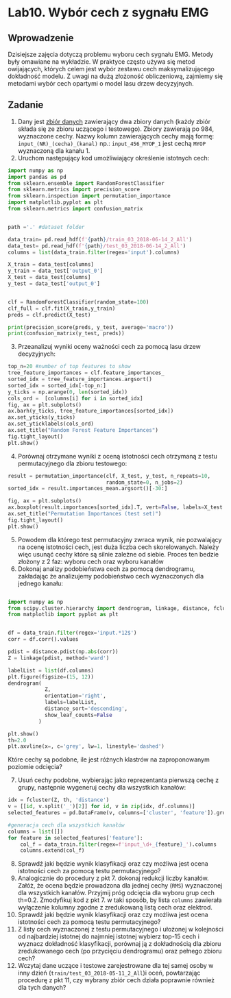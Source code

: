 <!-- for math equations - MathJax -->
<script src='https://cdnjs.cloudflare.com/ajax/libs/mathjax/2.7.4/MathJax.js?config=default'></script>
# Lab10. Wybór cech z sygnału EMG

## Wprowadzenie
Dzisiejsze zajęcia dotyczą problemu wyboru cech sygnału EMG. Metody były omawiane na wykładzie. W praktyce często używa się metod owijających, których celem jest wybór zestawu cech maksymalizującego dokładność modelu. Z uwagi na dużą złożoność obliczeniową, zajmiemy się metodami wybór cech opartymi o model lasu drzew decyzyjnych.

## Zadanie
1. Dany jest [zbiór danych](https://chmura.put.poznan.pl/s/kYXVEkHWbx14HBB) zawierający dwa zbiory danych (każdy zbiór składa się ze zbioru uczącego i testowego). Zbiory zawierają po 984, wyznaczone cechy. Nazwy kolumn zawierających cechy mają formę: `input_(NR)_(cecha)_(kanal)` np.: `input_456_MYOP_1` jest cechą `MYOP` wyznaczoną dla kanału 1.
2. Uruchom następujący kod umożliwiający określenie istotnych cech:
``` python
import numpy as np
import pandas as pd
from sklearn.ensemble import RandomForestClassifier
from sklearn.metrics import precision_score
from sklearn.inspection import permutation_importance
import matplotlib.pyplot as plt
from sklearn.metrics import confusion_matrix


path ='.' #dataset folder

data_train= pd.read_hdf(f'{path}/train_03_2018-06-14_2_All')
data_test= pd.read_hdf(f'{path}/test_03_2018-06-14_2_All')
columns = list(data_train.filter(regex='input').columns)

X_train = data_test[columns]
y_train = data_test['output_0']
X_test = data_test[columns]
y_test = data_test['output_0']


clf = RandomForestClassifier(random_state=100)
clf_full = clf.fit(X_train,y_train)
preds = clf.predict(X_test)

print(precision_score(preds, y_test, average='macro'))
print(confusion_matrix(y_test, preds))

```
3. Przeanalizuj wyniki oceny ważności cech za pomocą lasu drzew decyzyjnych:
``` python
top_n=20 #number of top features to show
tree_feature_importances = clf.feature_importances_
sorted_idx = tree_feature_importances.argsort()
sorted_idx = sorted_idx[-top_n:]
y_ticks = np.arange(0, len(sorted_idx))
cols_ord =  [columns[i] for i in sorted_idx]
fig, ax = plt.subplots()
ax.barh(y_ticks, tree_feature_importances[sorted_idx])
ax.set_yticks(y_ticks)
ax.set_yticklabels(cols_ord)
ax.set_title("Random Forest Feature Importances")
fig.tight_layout()
plt.show()
```
4. Porównaj otrzymane wyniki z oceną istotności cech otrzymaną z testu permutacyjnego dla zbioru testowego:
``` python
result = permutation_importance(clf, X_test, y_test, n_repeats=10,
                                random_state=0, n_jobs=2)
sorted_idx = result.importances_mean.argsort()[-30:]

fig, ax = plt.subplots()
ax.boxplot(result.importances[sorted_idx].T, vert=False, labels=X_test.columns[sorted_idx])
ax.set_title("Permutation Importances (test set)")
fig.tight_layout()
plt.show()
```
5. Powodem dla którego test permutacyjny zwraca  wynik, nie pozwalający na ocenę istotności cech, jest duża liczba cech skorelowanych. Należy więc usunąć cechy które są silnie zależne od siebie. Proces ten bedzie złożony z 2 faz: wyboru cech oraz wyboru kanałów
6. Dokonaj analizy podobieństwa cech za pomocą dendrogramu, zakładając że analizujemy podobieństwo cech wyznaczonych dla jednego kanału:
``` python

import numpy as np
from scipy.cluster.hierarchy import dendrogram, linkage, distance, fcluster
from matplotlib import pyplot as plt


df = data_train.filter(regex='input.*12$')
corr = df.corr().values

pdist = distance.pdist(np.abs(corr))
Z = linkage(pdist, method='ward')

labelList = list(df.columns)
plt.figure(figsize=(15, 12))
dendrogram(
            Z,
            orientation='right',
            labels=labelList,
            distance_sort='descending',
            show_leaf_counts=False
          )

plt.show()
th=2.0
plt.axvline(x=, c='grey', lw=1, linestyle='dashed')

```
Które cechy są podobne, ile jest różnych klastrów na zaproponowanym poziomie odcięcia?

7. Usuń cechy podobne, wybierając jako reprezentanta pierwszą cechę z grupy, następnie wygeneruj cechy dla wszystkich kanałów:
``` python
idx = fcluster(Z, th, 'distance')
v = [[id, v.split('_')[2]] for id, v in zip(idx, df.columns)]
selected_features = pd.DataFrame(v, columns=['cluster', 'feature']).groupby('cluster').first()

#generacja cech dla wszystkich kanałów
columns = list([])
for feature in selected_features['feature']:
    col_f = data_train.filter(regex=f'input_\d+_{feature}_').columns
    columns.extend(col_f)
```
8. Sprawdź jaki będzie wynik klasyfikacji oraz czy możliwa jest ocena istotności cech za pomocą testu permutacyjnego?
9. Analogicznie do procedury z pkt 7. dokonaj redukcji liczby kanałów. Załóż, że ocena będzie prowadzona dla jednej cechy (`RMS`) wyznaczonej dla wszystkich kanałów. Przyjmij próg odcięcia dla wyboru grup cech th=0.2. Zmodyfikuj kod z pkt 7. w taki sposób, by lista `columns` zawierała wyłączenie kolumny zgodne z zredukowaną listą cech oraz elektrod.
10. Sprawdź jaki będzie wynik klasyfikacji oraz czy możliwa jest ocena istotności cech za pomocą testu permutacyjnego? 
11. Z listy cech wyznaczonej z testu permutacyjnego i ułożonej w kolejności od najbardziej istotnej do najmniej istotnej wybierz top-15 cech i wyznacz dokładność klasyfikacji, porównaj ją z dokładnością dla zbioru zredukowanego cech (po przycięciu dendrogramu) oraz pełnego zbioru cech?
12. Wczytaj dane uczące i testowe zarejestrowane dla tej samej osoby w inny dzień (`train/test_03_2018-05-11_2_All`)i oceń, powtarzając procedurę z pkt 11, czy wybrany zbiór cech działa poprawnie również dla tych danych? 




 